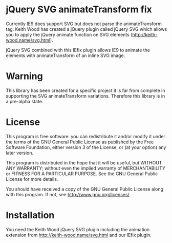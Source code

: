 jQuery SVG animateTransform fix
===============================

Currently IE9 does support SVG but does not parse the 
animateTransform tag. Keith Wood has created a jQuery plugin
called jQuery SVG which allows you to apply the jQuery animate 
function on SVG elements (http://keith-wood.name/svg.html). 

jQuery SVG combined with this IEfix plugin allows IE9 to 
animate the elements with animateTransform of an inline SVG 
image.

Warning
=======

This library has been created for a specific project it is far from complete
in supporting the SVG animateTransform variations. Therefore this library is
in a pre-alpha state.

License
=======

This program is free software: you can redistribute it and/or modify it under
the terms of the GNU General Public License as published by the Free Software
Foundation, either version 3 of the License, or (at your option) any later
version.

This program is distributed in the hope that it will be useful, but WITHOUT
ANY WARRANTY; without even the implied warranty of MERCHANTABILITY or FITNESS
FOR A PARTICULAR PURPOSE. See the GNU General Public License for more details.

You should have received a copy of the GNU General Public License along with
this program. If not, see <http://www.gnu.org/licenses/>.


Installation
============

You need the Keith Wood jQuery SVG plugin including the animation extension 
from http://keith-wood.name/svg.html and our IEfix plugin.